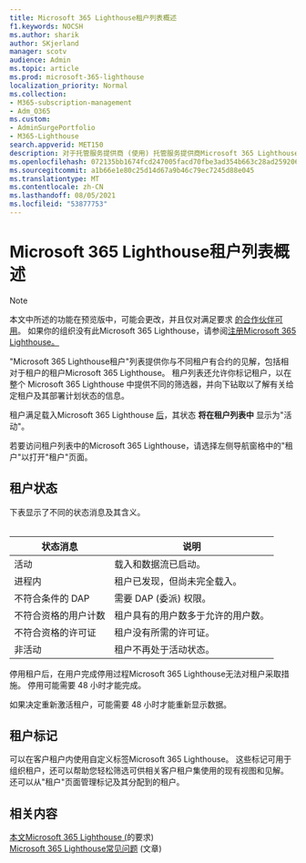 ```yaml
---
title: Microsoft 365 Lighthouse租户列表概述
f1.keywords: NOCSH
ms.author: sharik
author: SKjerland
manager: scotv
audience: Admin
ms.topic: article
ms.prod: microsoft-365-lighthouse
localization_priority: Normal
ms.collection:
- M365-subscription-management
- Adm_O365
ms.custom:
- AdminSurgePortfolio
- M365-Lighthouse
search.appverid: MET150
description: 对于托管服务提供商 (使用) 托管服务提供商Microsoft 365 Lighthouse，请了解租户列表。
ms.openlocfilehash: 072135bb1674fcd247005facd70fbe3ad354b663c28ad25920651e6cfe76d13c
ms.sourcegitcommit: a1b66e1e80c25d14d67a9b46c79ec7245d88e045
ms.translationtype: MT
ms.contentlocale: zh-CN
ms.lasthandoff: 08/05/2021
ms.locfileid: "53877753"
---
```

# <a name="microsoft-365-lighthouse-tenant-list-overview"></a>Microsoft 365 Lighthouse租户列表概述

> [!NOTE]
> 本文中所述的功能在预览版中，可能会更改，并且仅对满足要求 [的合作伙伴可用](m365-lighthouse-requirements.md)。 如果你的组织没有此Microsoft 365 Lighthouse，请参阅[注册Microsoft 365 Lighthouse。](m365-lighthouse-sign-up.md)

"Microsoft 365 Lighthouse租户"列表提供你与不同租户有合约的见解，包括相对于租户的租户Microsoft 365 Lighthouse。 租户列表还允许你标记租户，以在整个 Microsoft 365 Lighthouse 中提供不同的筛选器，并向下钻取以了解有关给定租户及其部署计划状态的信息。

租户满足载入Microsoft 365 Lighthouse [后](m365-lighthouse-requirements.md)，其状态 **将在租户列表中** 显示为"活动"。

若要访问租户列表中的Microsoft 365 Lighthouse，请选择左侧导航窗格中的"租户"以打开"租户"页面。

## <a name="tenant-status"></a>租户状态

下表显示了不同的状态消息及其含义。<br><br>

| 状态消息 | 说明 |
|--|--|
| 活动 | 载入和数据流已启动。 |
| 进程内 | 租户已发现，但尚未完全载入。 |
| 不符合条件的 DAP | 需要 DAP (委派) 权限。 |
| 不符合资格的用户计数 | 租户具有的用户数多于允许的用户数。 |
| 不符合资格的许可证 | 租户没有所需的许可证。 |
| 非活动 | 租户不再处于活动状态。 |

停用租户后，在用户完成停用过程Microsoft 365 Lighthouse无法对租户采取措施。 停用可能需要 48 小时才能完成。

如果决定重新激活租户，可能需要 48 小时才能重新显示数据。

## <a name="tenant-tags"></a>租户标记

可以在客户租户内使用自定义标签Microsoft 365 Lighthouse。 这些标记可用于组织租户，还可以帮助您轻松筛选可供相关客户租户集使用的现有视图和见解。 还可以从"租户"页面管理标记及其分配到的租户。

## <a name="related-content"></a>相关内容

[本文Microsoft 365 Lighthouse (](m365-lighthouse-requirements.md)的要求) \
[Microsoft 365 Lighthouse常见问题](m365-lighthouse-faq.yml) (文章) 